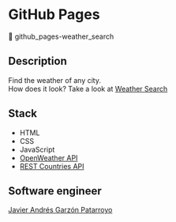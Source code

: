 # GitHub Pages
:open_file_folder: github_pages-weather_search

## Description
Find the weather of any city.  
How does it look? Take a look at [Weather Search](https://javierandresgp.github.io/github_pages-weather_search/)

## Stack
* HTML
* CSS
* JavaScript
* [OpenWeather API](https://openweathermap.org/)
* [REST Countries API](https://restcountries.eu/)

## Software engineer
[Javier Andrés Garzón Patarroyo](https://www.javierandresgp.com)
